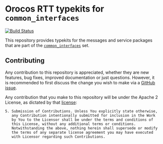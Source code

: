 # Orocos RTT typekits for `common_interfaces`

[![Build Status](https://travis-ci.org/orocos/rtt_ros2_common_interfaces.svg?branch=master)](https://travis-ci.org/orocos/rtt_ros2_common_interfaces)

This repository provides typekits for the messages and service packages that are part of the
[`common_interfaces`](https://github.com/ros2/common_interfaces) set.

## Contributing

Any contribution to this repository is appreciated, whether they are new features, bug fixes,
improved documentation or just questions. However, it is recommended to first discuss the change
you wish to make via a [GitHub issue](https://github.com/orocos/rtt_ros2_common_interfaces/issues).

Any contribution that you make to this repository will
be under the Apache 2 License, as dictated by that
[license](http://www.apache.org/licenses/LICENSE-2.0.html):

~~~
5. Submission of Contributions. Unless You explicitly state otherwise,
   any Contribution intentionally submitted for inclusion in the Work
   by You to the Licensor shall be under the terms and conditions of
   this License, without any additional terms or conditions.
   Notwithstanding the above, nothing herein shall supersede or modify
   the terms of any separate license agreement you may have executed
   with Licensor regarding such Contributions.
~~~

